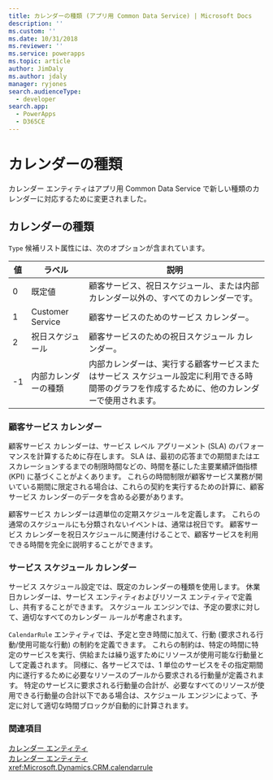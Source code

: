 ```yaml
---
title: カレンダーの種類 (アプリ用 Common Data Service) | Microsoft Docs
description: ''
ms.custom: ''
ms.date: 10/31/2018
ms.reviewer: ''
ms.service: powerapps
ms.topic: article
author: JimDaly
ms.author: jdaly
manager: ryjones
search.audienceType:
  - developer
search.app:
  - PowerApps
  - D365CE
---
```

# <a name="types-of-calendars"></a>カレンダーの種類

カレンダー エンティティはアプリ用 Common Data Service で新しい種類のカレンダーに対応するために変更されました。  
  
## <a name="calendar-type"></a>カレンダーの種類  
 `Type` 候補リスト属性には、次のオプションが含まれています。  
  
|値|ラベル|説明|  
|-----------|-----------|-----------------|  
|0|既定値|顧客サービス、祝日スケジュール、または内部カレンダー以外の、すべてのカレンダーです。|  
|1|Customer Service|顧客サービスのためのサービス カレンダー。|  
|2|祝日スケジュール|顧客サービスのための祝日スケジュール カレンダー。|  
|-1|内部カレンダーの種類|内部カレンダーは、実行する顧客サービスまたはサービス スケジュール設定に利用できる時間帯のグラフを作成するために、他のカレンダーで使用されます。|  
  
### <a name="customer-service-calendars"></a>顧客サービス カレンダー  
 顧客サービス カレンダーは、サービス レベル アグリーメント (SLA) のパフォーマンスを計算するために存在します。 SLA は、最初の応答までの期間またはエスカレーションするまでの制限時間などの、時間を基にした主要業績評価指標 (KPI) に基づくことがよくあります。 これらの時間制限が顧客サービス業務が開いている期間に限定される場合は、これらの契約を実行するための計算に、顧客サービス カレンダーのデータを含める必要があります。  
  
 顧客サービス カレンダーは週単位の定期スケジュールを定義します。 これらの通常のスケジュールにも分類されないイベントは、通常は祝日です。 顧客サービス カレンダーを祝日スケジュールに関連付けることで、顧客サービスを利用できる時間を完全に説明することができます。  
  
### <a name="service-scheduling-calendars"></a>サービス スケジュール カレンダー  
 サービス スケジュール設定では、既定のカレンダーの種類を使用します。 休業日カレンダーは、サービス エンティティおよびリソース エンティティで定義し、共有することができます。 スケジュール エンジンでは、予定の要求に対して、適切なすべてのカレンダー ルールが考慮されます。  
  
 `CalendarRule` エンティティでは、予定と空き時間に加えて、行動 (要求される行動/使用可能な行動) の制約を定義できます。 これらの制約は、特定の時間に特定のサービスを実行、供給または繰り返すためにリソースが使用可能な行動量として定義されます。 同様に、各サービスでは、1 単位のサービスをその指定期間内に遂行するために必要なリソースのプールから要求される行動量が定義されます。 特定のサービスに要求される行動量の合計が、必要なすべてのリソースが使用できる行動量の合計以下である場合は、スケジュール エンジンによって、予定に対して適切な時間ブロックが自動的に計算されます。  
  
### <a name="see-also"></a>関連項目  
 [カレンダー エンティティ](calendar-entities.md)   
 [カレンダー エンティティ](reference/entities/calendar.md)   
 <xref:Microsoft.Dynamics.CRM.calendarrule>